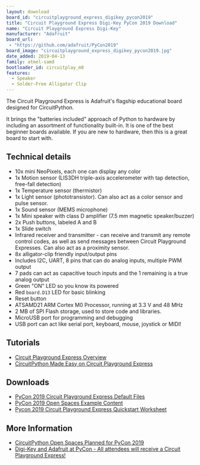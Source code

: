 ```yaml
---
layout: download
board_id: "circuitplayground_express_digikey_pycon2019"
title: "Circuit Playground Express Digi-Key PyCon 2019 Download"
name: "Circuit Playground Express Digi-Key"
manufacturer: "Adafruit"
board_url:
 - "https://github.com/adafruit/PyCon2019"
board_image: "circuitplayground_express_digikey_pycon2019.jpg"
date_added: 2019-04-13
family: atmel-samd
bootloader_id: circuitplay_m0
features:
  - Speaker
  - Solder-Free Alligator Clip
---
```


The Circuit Playground Express is Adafruit's flagship educational board designed for CircuitPython.

It brings the "batteries included" approach of Python to hardware by including an assortment of functionality built-in. It is one of the best beginner boards available. If you are new to hardware, then this is a great board to start with.

## Technical details

* 10x mini NeoPixels, each one can display any color
* 1x Motion sensor (LIS3DH triple-axis accelerometer with tap detection, free-fall detection)
* 1x Temperature sensor (thermistor)
* 1x Light sensor (phototransistor). Can also act as a color sensor and pulse sensor.
* 1x Sound sensor (MEMS microphone)
* 1x Mini speaker with class D amplifier (7.5 mm magnetic speaker/buzzer)
* 2x Push buttons, labeled A and B
* 1x Slide switch
* Infrared receiver and transmitter - can receive and transmit any remote control codes, as well as send messages between Circuit Playground Expresses. Can also act as a proximity sensor.
* 8x alligator-clip friendly input/output pins
* Includes I2C, UART, 8 pins that can do analog inputs, multiple PWM output
* 7 pads can act as capacitive touch inputs and the 1 remaining is a true analog output
* Green "ON" LED so you know its powered
* Red `board.D13` LED for basic blinking
* Reset button
* ATSAMD21 ARM Cortex M0 Processor, running at 3.3 V and 48 MHz
* 2 MB of SPI Flash storage, used  to store code and libraries.
* MicroUSB port for programming and debugging
* USB port can act like serial port, keyboard, mouse, joystick or MIDI!

## Tutorials

* [Circuit Playground Express Overview](https://learn.adafruit.com/adafruit-circuit-playground-express)
* [CircuitPython Made Easy on Circuit Playground Express](https://learn.adafruit.com/circuitpython-made-easy-on-circuit-playground-express/)

## Downloads

* [PyCon 2019 Circuit Playground Express Default Files](https://github.com/adafruit/PyCon2019/tree/master/Default_Files)
* [PyCon 2019 Open Spaces Example Content](https://github.com/adafruit/PyCon2019/)
* [Pycon 2019 Circuit Playground Express Quickstart Worksheet](https://github.com/adafruit/PyCon2019/blob/master/PyCon%202019%20Circuit%20Playground%20Express%20Quickstart.pdf)

## More Information

* [CircuitPython Open Spaces Planned for PyCon 2019](https://blog.adafruit.com/2019/04/01/circuitpython-open-spaces-planned-for-pycon-2019-pycon-circuitplaygroundexpress-adafruit-adafruit-circuitpython/)
* [Digi-Key and Adafruit at PyCon - All attendees will receive a Circuit Playground Express!](https://blog.adafruit.com/2019/02/23/digi-key-and-adafruit-at-pycon-all-attendees-will-receive-a-circuit-playground-express-digikey-adafruit-pycon-pycon2019/)
